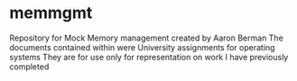 # memmgmt
Repository for Mock Memory management created by Aaron Berman 
The documents contained within were University assignments for operating systems 
They are for use only for representation on work I have previously completed
